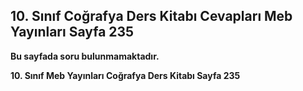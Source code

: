 ## 10. Sınıf Coğrafya Ders Kitabı Cevapları Meb Yayınları Sayfa 235

**Bu sayfada soru bulunmamaktadır.**

**10. Sınıf Meb Yayınları Coğrafya Ders Kitabı Sayfa 235**